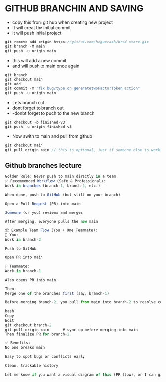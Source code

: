 # GITHUB BRANCHIN AND SAVING

- copy this from git hub when creating new project
- It will creat the initial commit
- it will push initial project

```ts
git remote add origin https://github.com/heguerack/brad-store.git
git branch -M main
git push -u origin main
```

- this will add a new commit
- and will push to main once again

```ts
git branch
git checkout main
git add .
git commit -m "fix bug/type on generatetwoFactorToken action"
git push -u origin main
```

- Lets branch out
- dont forget to branch out
- -donbt forget to puch to the new branch

```ts
git checkout -b finished-v3
git push -u origin finished-v3
```

- Now swith to main and pull from github

```ts
git checkout main
git pull origin main // this is optional, just if someone else is working on it
```

## Github branches lecture

```ts
Golden Rule: Never push to main directly in a team
✅ Recommended Workflow (Safe & Professional):
Work in branches (branch-1, branch-2, etc.)

When done, push to GitHub (but still on your branch)

Open a Pull Request (PR) into main

Someone (or you) reviews and merges

After merging, everyone pulls the new main

📦 Example Team Flow (You + One Teammate):
👤 You:
Work in branch-2

Push to GitHub

Open PR into main

👤 Teammate:
Work in branch-1

Also opens PR into main

Then:
Merge one of the branches first (say, branch-1)

Before merging branch-2, you pull from main into branch-2 to resolve conflicts

bash
Copy
Edit
git checkout branch-2
git pull origin main      # sync up before merging into main
Then finalize PR for branch-2

✅ Benefits:
No one breaks main

Easy to spot bugs or conflicts early

Clean, trackable history

Let me know if you want a visual diagram of this (PR flow), or I can give you a GitHub repo setup guide with branch protection rules.
```
